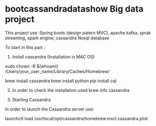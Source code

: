 # bootcassandradatashow Big data project

This project use :Spring boots (design patern MVC), apache kafka, sprak streaming, spark engine, cassandra Nosql database

To start in this part : 

1) Install cassandra (Installation in MAC OS)


sudo chown -R $(whoami) /Users/your_user_name/Library/Caches/Homebrew/

brew install cassandra
brew install python
pip install cql


2) In order to check the installation used
brew info cassandra

3) Starting Cassandra
   
 In order to launch the Cassandra server use:
 
launchctl load /usr/local/opt/cassandra/homebrew.mxcl.cassandra.plist 


